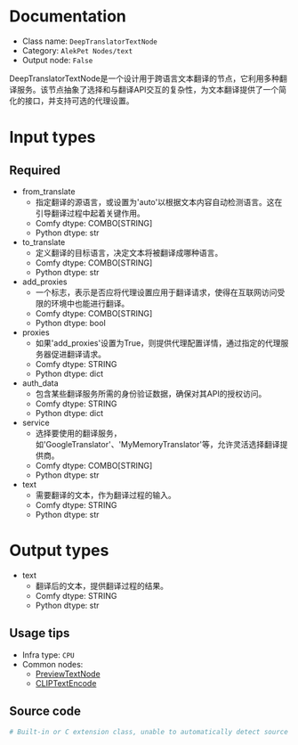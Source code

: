 
# Documentation
- Class name: `DeepTranslatorTextNode`
- Category: `AlekPet Nodes/text`
- Output node: `False`

DeepTranslatorTextNode是一个设计用于跨语言文本翻译的节点，它利用多种翻译服务。该节点抽象了选择和与翻译API交互的复杂性，为文本翻译提供了一个简化的接口，并支持可选的代理设置。

# Input types
## Required
- from_translate
    - 指定翻译的源语言，或设置为'auto'以根据文本内容自动检测语言。这在引导翻译过程中起着关键作用。
    - Comfy dtype: COMBO[STRING]
    - Python dtype: str
- to_translate
    - 定义翻译的目标语言，决定文本将被翻译成哪种语言。
    - Comfy dtype: COMBO[STRING]
    - Python dtype: str
- add_proxies
    - 一个标志，表示是否应将代理设置应用于翻译请求，使得在互联网访问受限的环境中也能进行翻译。
    - Comfy dtype: COMBO[STRING]
    - Python dtype: bool
- proxies
    - 如果'add_proxies'设置为True，则提供代理配置详情，通过指定的代理服务器促进翻译请求。
    - Comfy dtype: STRING
    - Python dtype: dict
- auth_data
    - 包含某些翻译服务所需的身份验证数据，确保对其API的授权访问。
    - Comfy dtype: STRING
    - Python dtype: dict
- service
    - 选择要使用的翻译服务，如'GoogleTranslator'、'MyMemoryTranslator'等，允许灵活选择翻译提供商。
    - Comfy dtype: COMBO[STRING]
    - Python dtype: str
- text
    - 需要翻译的文本，作为翻译过程的输入。
    - Comfy dtype: STRING
    - Python dtype: str

# Output types
- text
    - 翻译后的文本，提供翻译过程的结果。
    - Comfy dtype: STRING
    - Python dtype: str


## Usage tips
- Infra type: `CPU`
- Common nodes:
    - [PreviewTextNode](../../ComfyUI_Custom_Nodes_AlekPet/Nodes/PreviewTextNode.md)
    - [CLIPTextEncode](../../Comfy/Nodes/CLIPTextEncode.md)



## Source code
```python
# Built-in or C extension class, unable to automatically detect source code
```
